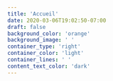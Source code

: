 ```yaml
---
title: 'Accueil'
date: 2020-03-06T19:02:50-07:00
draft: false
background_color: 'orange'
background_image: ' '
container_type: 'right'
container_color: 'light'
container_lines: ' '
content_text_color: 'dark'
---
```

